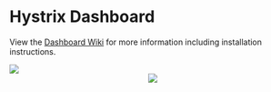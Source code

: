 # Hystrix Dashboard

View the [Dashboard Wiki](https://github.com/Netflix/Hystrix/wiki/Dashboard) for more information including installation instructions.

<img src="https://github.com/Netflix/Hystrix/wiki/images/dashboard-home.png">

<center><img src="https://github.com/Netflix/Hystrix/wiki/images/dashboard-example-640.png"></center>